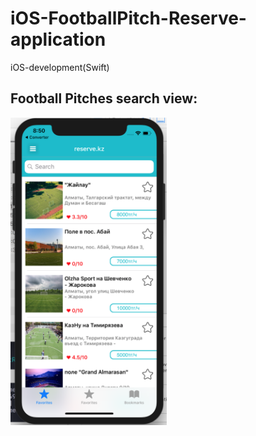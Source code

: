 # iOS-FootballPitch-Reserve-application
iOS-development(Swift)
<h2>Football Pitches search view:</h2>
<p align="left">
  <img src="img/1_table_view.png" width="250"/>
</p>
